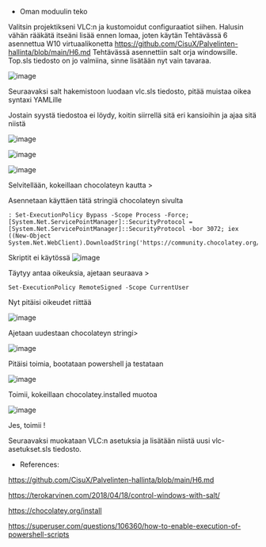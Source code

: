 - Oman moduulin teko

Valitsin projektikseni VLC:n ja kustomoidut configuraatiot siihen.
Halusin vähän rääkätä itseäni lisää ennen lomaa, joten käytän Tehtävässä 6 asennettua W10 virtuaalikonetta https://github.com/CisuX/Palvelinten-hallinta/blob/main/H6.md
Tehtävässä asennettiin salt orja windowsille. Top.sls tiedosto on jo valmiina, sinne lisätään nyt vain tavaraa.

![image](https://github.com/CisuX/Palvelinten-hallinta/assets/59264168/7a9b3ff2-717b-4aee-a6f6-70cdacd42f62)

Seuraavaksi salt hakemistoon luodaan vlc.sls tiedosto, pitää muistaa oikea syntaxi YAMLille



Jostain syystä tiedostoa ei löydy, koitin siirrellä sitä eri kansioihin ja ajaa sitä niistä

![image](https://github.com/CisuX/Palvelinten-hallinta/assets/59264168/f4bee43e-278b-4f17-b071-848b23f8f77f)

![image](https://github.com/CisuX/Palvelinten-hallinta/assets/59264168/fb3b3714-b758-4cde-b79c-e86224ed5bf7)


![image](https://github.com/CisuX/Palvelinten-hallinta/assets/59264168/0964e37d-8b4a-498f-b327-ef1f9d6b9a09)


Selvitellään, kokeillaan chocolateyn kautta > 

Asennetaan käyttäen tätä stringiä chocolateyn sivulta 
```
: Set-ExecutionPolicy Bypass -Scope Process -Force; [System.Net.ServicePointManager]::SecurityProtocol = [System.Net.ServicePointManager]::SecurityProtocol -bor 3072; iex ((New-Object System.Net.WebClient).DownloadString('https://community.chocolatey.org/install.ps1'))
```
Skriptit ei käytössä
![image](https://github.com/CisuX/Palvelinten-hallinta/assets/59264168/ce71b6f5-1cef-47e4-ac1e-dce722df671d)

Täytyy antaa oikeuksia, ajetaan seuraava > 


```
Set-ExecutionPolicy RemoteSigned -Scope CurrentUser

```

Nyt pitäisi oikeudet riittää

![image](https://github.com/CisuX/Palvelinten-hallinta/assets/59264168/4d2fdd4b-08c3-46f6-9c08-4eaade880c29)

Ajetaan uudestaan chocolateyn stringi>


![image](https://github.com/CisuX/Palvelinten-hallinta/assets/59264168/1212c542-b107-4a7b-99b8-0788733310e1)

Pitäisi toimia, bootataan powershell ja testataan

![image](https://github.com/CisuX/Palvelinten-hallinta/assets/59264168/25b18c2e-9577-4e8a-845d-7ef10b162a2a)

Toimii, kokeillaan chocolatey.installed muotoa 

![image](https://github.com/CisuX/Palvelinten-hallinta/assets/59264168/48adfd41-c82b-45b4-803a-aeaa28334da4)


Jes, toimii !

Seuraavaksi muokataan VLC:n asetuksia ja lisätään niistä uusi vlc-asetukset.sls tiedosto.




- References: 

https://github.com/CisuX/Palvelinten-hallinta/blob/main/H6.md

https://terokarvinen.com/2018/04/18/control-windows-with-salt/

https://chocolatey.org/install

https://superuser.com/questions/106360/how-to-enable-execution-of-powershell-scripts

